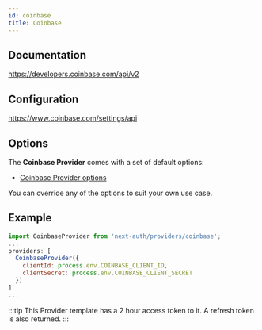 ```yaml
---
id: coinbase
title: Coinbase
---
```


## Documentation

https://developers.coinbase.com/api/v2

## Configuration

https://www.coinbase.com/settings/api

## Options

The **Coinbase Provider** comes with a set of default options:

- [Coinbase Provider options](https://github.com/nextauthjs/next-auth/blob/main/src/providers/coinbase.js)

You can override any of the options to suit your own use case.

## Example

```js
import CoinbaseProvider from 'next-auth/providers/coinbase';
...
providers: [
  CoinbaseProvider({
    clientId: process.env.COINBASE_CLIENT_ID,
    clientSecret: process.env.COINBASE_CLIENT_SECRET
  })
]
...
```

:::tip
This Provider template has a 2 hour access token to it. A refresh token is also returned.
:::
